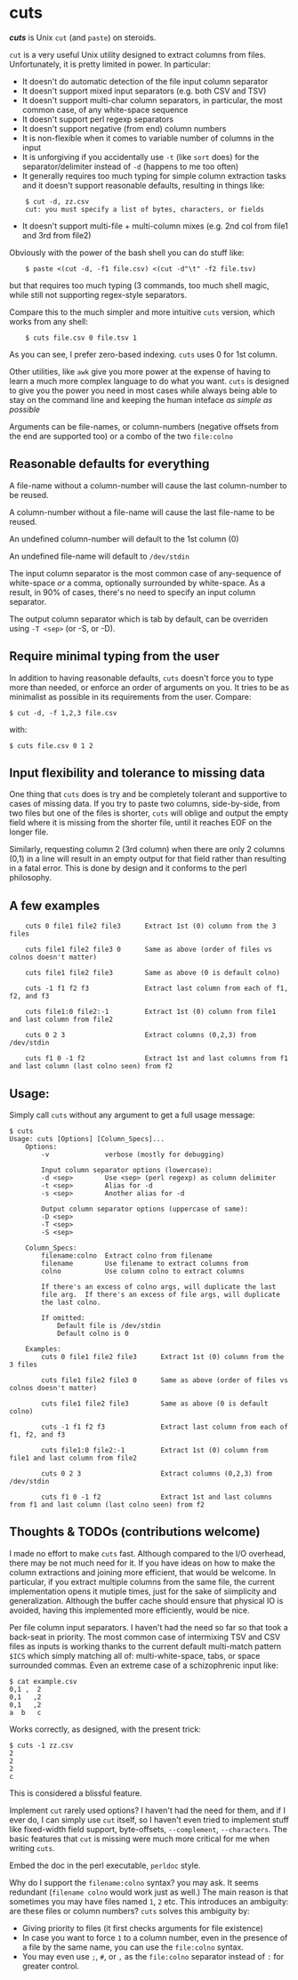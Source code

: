 cuts
====

***cuts*** is Unix `cut` (and `paste`) on steroids.

`cut` is a very useful Unix utility designed to extract columns from
files.  Unfortunately, it is pretty limited in power.  In particular:

- It doesn't do automatic detection of the file input column separator
- It doesn't support mixed input separators (e.g. both CSV and TSV)
- It doesn't support multi-char column separators, in particular,
  the most common case, of any white-space sequence
- It doesn't support perl regexp separators
- It doesn't support negative (from end) column numbers
- It is non-flexible when it comes to variable number of columns in
  the input
- It is unforgiving if you accidentally use `-t` (like `sort` does) for the separator/delimiter instead of `-d` (happens to me too often)
- It generally requires too much typing for simple column extraction tasks
  and it doesn't support reasonable defaults, resulting in things like:
```
    $ cut -d, zz.csv
    cut: you must specify a list of bytes, characters, or fields
```
- It doesn't support multi-file + multi-column mixes (e.g. 2nd col
  from file1 and 3rd from file2)

Obviously with the power of the bash shell you can do stuff like:
```
    $ paste <(cut -d, -f1 file.csv) <(cut -d"\t" -f2 file.tsv)
```

but that requires too much typing (3 commands, too much shell
magic, while still not supporting regex-style separators.

Compare this to the much simpler and more intuitive `cuts` version,
which works from any shell:
```
    $ cuts file.csv 0 file.tsv 1
```

As you can see, I prefer zero-based indexing.  `cuts` uses 0 for 1st
column.

Other utilities, like `awk` give you more power at the expense of
having to learn a much more complex language to do what you want.
`cuts` is designed to give you the power you need in most cases
while always being able to stay on the command line and keeping
the human inteface _as simple as possible_

Arguments can be file-names, or column-numbers (negative offsets
from the end are supported too) or a combo of the two `file:colno`


## Reasonable defaults for everything

A file-name without a column-number will cause the last
column-number to be reused.

A column-number without a file-name will cause the last
file-name to be reused.

An undefined column-number will default to the 1st column (0)

An undefined file-name will default to `/dev/stdin`

The input column separator is the most common case of any-sequence
of white-space *or* a comma, optionally surrounded by white-space.
As a result, in 90% of cases, there's no need to specify an input
column separator.

The output column separator which is tab by default, can be
overriden using `-T <sep>` (or -S, or -D).

## Require minimal typing from the user

In addition to having reasonable defaults, `cuts` doesn't force you
to type more than needed, or enforce an order of arguments on you.
It tries to be as minimalist as possible in its requirements from the user.
Compare:

```
$ cut -d, -f 1,2,3 file.csv
```

with:

```
$ cuts file.csv 0 1 2
```


## Input flexibility and tolerance to missing data

One thing that `cuts` does is try and be completely tolerant
and supportive to cases of missing data.  If you try to paste two columns,
side-by-side, from two files but one of the files is shorter,
`cuts` will oblige and output the empty field where it is missing
from the shorter file, until it reaches EOF on the longer file.

Similarly, requesting column 2 (3rd column) when there are only
2 columns (0,1) in a line will result in an empty output for that
field rather than resulting in a fatal error.  This is done by
design and it conforms to the perl philosophy.

## A few examples
```
    cuts 0 file1 file2 file3      Extract 1st (0) column from the 3 files

    cuts file1 file2 file3 0      Same as above (order of files vs colnos doesn't matter)

    cuts file1 file2 file3        Same as above (0 is default colno)

    cuts -1 f1 f2 f3              Extract last column from each of f1, f2, and f3

    cuts file1:0 file2:-1         Extract 1st (0) column from file1 and last column from file2

    cuts 0 2 3                    Extract columns (0,2,3) from /dev/stdin

    cuts f1 0 -1 f2               Extract 1st and last columns from f1 and last column (last colno seen) from f2
```

## Usage:

Simply call `cuts` without any argument to get a full usage message:

```
$ cuts
Usage: cuts [Options] [Column_Specs]...
    Options:
        -v              verbose (mostly for debugging)

        Input column separator options (lowercase):
        -d <sep>        Use <sep> (perl regexp) as column delimiter
        -t <sep>        Alias for -d
        -s <sep>        Another alias for -d
    
        Output column separator options (uppercase of same):
        -D <sep>
        -T <sep>
        -S <sep>

    Column_Specs:
        filename:colno  Extract colno from filename
        filename        Use filename to extract columns from
        colno           Use column colno to extract columns

        If there's an excess of colno args, will duplicate the last
        file arg.  If there's an excess of file args, will duplicate
        the last colno.

        If omitted:
            Default file is /dev/stdin
            Default colno is 0

    Examples:
        cuts 0 file1 file2 file3      Extract 1st (0) column from the 3 files

        cuts file1 file2 file3 0      Same as above (order of files vs colnos doesn't matter)

        cuts file1 file2 file3        Same as above (0 is default colno)

        cuts -1 f1 f2 f3              Extract last column from each of f1, f2, and f3

        cuts file1:0 file2:-1         Extract 1st (0) column from file1 and last column from file2

        cuts 0 2 3                    Extract columns (0,2,3) from /dev/stdin

        cuts f1 0 -1 f2               Extract 1st and last columns from f1 and last column (last colno seen) from f2
```

## Thoughts & TODOs (contributions welcome)

I made no effort to make `cuts` fast.  Although compared to the
I/O overhead, there may be not much need for it.  If you have ideas
on how to make the column extractions and joining more efficient,
that would be welcome.  In particular, if you extract multiple columns
from the same file, the current implementation opens it mutiple times,
just for the sake of siimplicity and generalization.  Although the
buffer cache should ensure that physical IO is avoided, having this
implemented more efficiently, would be nice.

Per file column input separators.  I haven't had the need so far so
that took a back-seat in priority.  The most common case of
intermixing TSV and CSV files as inputs is working thanks to
the current default multi-match pattern `$ICS` which simply
matching all of: multi-white-space, tabs, or space surrounded commas.
Even an extreme case of a schizophrenic input like:
```
$ cat example.csv
0,1 ,  2
0,1   ,2
0,1   ,2
a  b   c
```

Works correctly, as designed, with the present trick:
```
$ cuts -1 zz.csv
2
2
2
c
```

This is considered a blissful feature.

Implement `cut` rarely used options?  I haven't had the need for
them, and if I ever do, I can simply use `cut` itself, so I haven't
even tried to implement stuff like fixed-width field support,
byte-offsets, `--complement`, `--characters`.   The basic features
that `cut` is missing were much more critical for me when writing `cuts`.

Embed the doc in the perl executable, `perldoc` style.

Why do I support the `filename:colno` syntax? you may ask.
It seems redundant (`filename colno` would work just as well.)
The main reason is that sometimes you may have files named `1`, `2` etc.
This introduces an ambiguity: are these files or column numbers?
`cuts` solves this ambiguity by:

- Giving priority to files (it first checks arguments for file existence)
- In case you want to force `1` to a column number, even in the
  presence of a file by the same name, you can use the `file:colno` syntax.
- You may even use `;`, `#`, or `,` as the `file:colno` separator instead
  of `:` for greater control.



